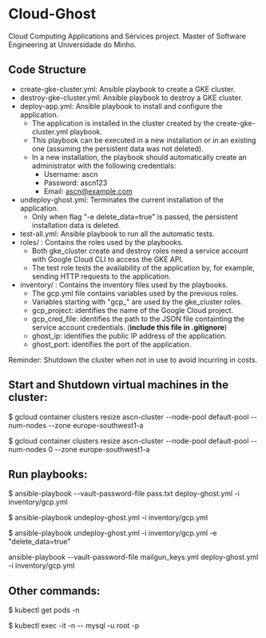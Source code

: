# Cloud-Ghost

Cloud Computing Applications and Services project. Master of Software Engineering at Universidade do Minho.

## Code Structure

- create-gke-cluster.yml: Ansible playbook to create a GKE cluster.
- destroy-gke-cluster.yml: Ansible playbook to destroy a GKE cluster.
- deploy-app.yml: Ansible playbook to install and configure the application.
  - The application is installed in the cluster created by the create-gke-cluster.yml playbook.
  - This playbook can be executed in a new installation or in an existing one (assuming the persistent data was not deleted).
  - In a new installation, the playbook should automatically create an administrator with the following credentials:
    - Username: ascn
    - Password: ascn123
    - Email: ascn@example.com
- undeploy-ghost.yml: Terminates the current installation of the application.
  - Only when flag "-e delete_data=true" is passed, the persistent installation data is deleted.
- test-all.yml: Ansible playbook to run all the automatic tests.
- roles/ : Contains the roles used by the playbooks.
  - Both gke_cluster create and destroy roles need a service account with Google Cloud CLI to access the GKE API.
  - The test role tests the availability of the application by, for example, sending HTTP requests to the application.
- inventory/ : Contains the inventory files used by the playbooks.
  - The gcp.yml file contains variables used by the previous roles.
  - Variables starting with "gcp\_" are used by the gke_cluster roles.
  - gcp_project: identifies the name of the Google Cloud project.
  - gcp_cred_file: identifies the path to the JSON file containting the service account credentials. (**include this file in .gitignore**)
  - ghost_ip: identifies the public IP address of the application.
  - ghost_port: identifies the port of the application.

Reminder: Shutdown the cluster when not in use to avoid incurring in costs.

## Start and Shutdown virtual machines in the cluster:

$ gcloud container clusters resize ascn-cluster --node-pool default-pool --num-nodes <n> --zone europe-southwest1-a

$ gcloud container clusters resize ascn-cluster --node-pool default-pool --num-nodes 0 --zone europe-southwest1-a


## Run playbooks:
$ ansible-playbook --vault-password-file pass.txt deploy-ghost.yml -i inventory/gcp.yml

$ ansible-playbook undeploy-ghost.yml -i inventory/gcp.yml

$ ansible-playbook undeploy-ghost.yml -i inventory/gcp.yml -e "delete_data=true"


ansible-playbook --vault-password-file mailgun_keys.yml deploy-ghost.yml -i inventory/gcp.yml


## Other commands:
$ kubectl get pods -n <namespace>

$ kubectl exec -it <pod-name> -n <namespace> -- mysql -u root -p
